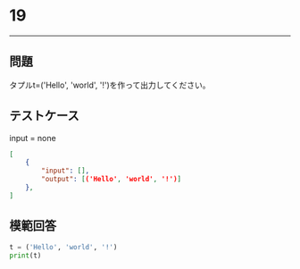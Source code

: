 # 19

---
## 問題

タプルt=('Hello', 'world', '!')を作って出力してください。

## テストケース
input = none
```json
[
	{
		"input": [],
		"output": [('Hello', 'world', '!')]
  	},
]
```

## 模範回答
```python
t = ('Hello', 'world', '!')
print(t)
```